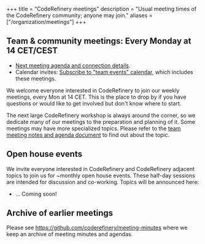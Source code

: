+++
title = "CodeRefinery meetings"
description = "Usual meeting times of the CodeRefinery community; anyone may join."
aliases = ["/organization/meetings"]
+++

## Team & community meetings: Every Monday at 14 CET/CEST

- [Next meeting agenda and connection details](https://hackmd.io/@coderefinery/team-meeting).
- Calendar invites: [Subscribe to "team events" calendar](/calendars/), which includes these meetings.

We welcome everyone interested in CodeRefinery to join our weekly meetings, every Mon at 14 CET.
This is the place to drop by if you have questions or would like to get
involved but don't know where to start.

The next large CodeRefinery workshop is always around the corner, 
so we dedicate many of our meetings to the preparation and planning of it.
Some meetings may have more specialized topics. Please refer to the 
[team meeting notes and agenda document](https://hackmd.io/@coderefinery/team-meeting) to find out about the topic.


## Open house events

We invite everyone interested in CodeRefinery and CodeRefinery adjacent topics to join us for ~monthly open house events. 
These half-day sessions are intended for discussion and co-working. Topics will be announced here: 

- ... Coming soon!


## Archive of earlier meetings

Please see <https://github.com/coderefinery/meeting-minutes> where we keep
an archive of meeting minutes and agendas.
